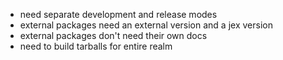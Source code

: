 - need separate development and release modes
- external packages need an external version and a jex version
- external packages don't need their own docs
- need to build tarballs for entire realm
